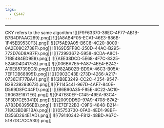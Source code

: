 ```yaml
---
tags:
  - CS447
---
```

---
CKY refers to the same algorithm
![[{F9F63370-36EC-4F77-AB1B-B7B4DFAAC289}.png]]
![[{A8AB4F05-ECA1-46E3-886B-1F45EB9530F3}.png]]
![[{75AE9A05-B6C8-4C20-8009-8A2E08C2738F}.png]]
![[{69D5FF8C-250D-44AC-B295-772D76D8AB7F}.png]]
![[{72993672-5958-4CDA-A8C1-71BE484ED9E8}.png]]
![[{AEE38DCD-5E68-4F7C-8325-5246D4D41753}.png]]
![[{006BA7E5-FA87-4EE4-B242-A19E85739EC8}.png]]
![[{982AB02B-BD9A-46C3-B05A-7EF1DB688951}.png]]
![[{D902C43E-273D-4266-A217-0736E1F77BA4}.png]]
![[{2B8E3249-CC2C-4354-9547-B2B239293673}.png]]![[{F1145441-967D-4AF7-840E-D569D8FC44F1}.png]]
![[{B6B60A35-F85E-4C22-AC10-26063E1671E6}.png]]
![[{F47E80EF-C145-49EA-93C4-3F3D7CE5341D}.png]]
![[{2009DD5D-97A9-4708-87A2-A783D63956EB}.png]]
![[{E7EF22B3-C9F6-4848-B214-718C3BD8F1BA}.png]]
![[{05753730-0FA0-4ED1-98BF-D356D264E1AD}.png]]
![[{79140342-F812-48BD-A67C-51B7DC7CCA30}.png]]
